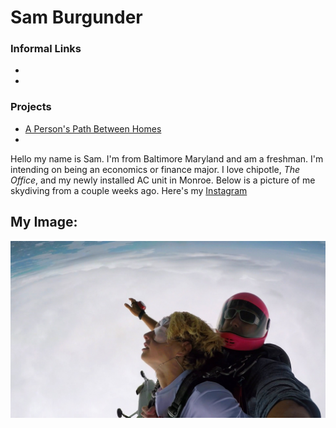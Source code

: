 # Sam Burgunder

### Informal Links
-
-
### Projects
- [A Person's Path Between Homes](https://github.com/sburgunder/Wicked_ProblemsSB/blob/main/Rplot1.jpeg)
-

Hello my name is Sam. I'm from Baltimore Maryland and am a freshman. I'm intending on being an economics or finance major. I love chipotle, *The Office*, and my newly installed AC unit in Monroe. Below is a picture of me skydiving from a couple weeks ago. Here's my [Instagram](https://www.instagram.com/sam.burgunder/)

## My Image:
![](skydiving.jpg)


